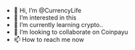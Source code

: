 - 👋 Hi, I’m @CurrencyLife
- 👀 I’m interested in this
- 🌱 I’m currently learning crypto.. 
- 💞️ I’m looking to collaborate on Coinpayu
- 📫 How to reach me now

<!---
CurrencyLife/CurrencyLife is a ✨ special ✨ repository because its `README.md` (this file) appears on your GitHub profile.
You can click the Preview link to take a look at your changes.
--->
